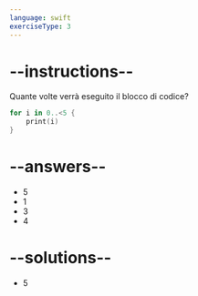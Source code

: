```yaml
---
language: swift
exerciseType: 3
---
```


# --instructions--

Quante volte verrà eseguito il blocco di codice?
```swift
for i in 0..<5 {
	print(i)
}
```

# --answers--

- 5
- 1
- 3
- 4

# --solutions--

- 5
